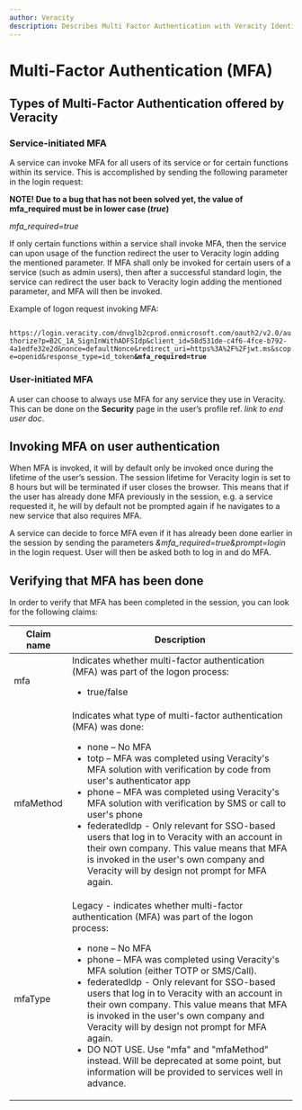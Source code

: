 ```yaml
---
author: Veracity
description: Describes Multi Factor Authentication with Veracity Identity
---
```


# Multi-Factor Authentication (MFA)

## Types of Multi-Factor Authentication offered by Veracity

### Service-initiated MFA
A service can invoke MFA for all users of its service or for certain functions within its service. This is accomplished by sending the following parameter in the login request:

**NOTE! Due to a bug that has not been solved yet, the value of mfa_required must be in lower case (_true_)**

*mfa_required=true*

If only certain functions within a service shall invoke MFA, then the service can upon usage of the function redirect the user to Veracity login adding the mentioned parameter. If MFA shall only be invoked for certain users of a service (such as admin users), then after a successful standard login, the service can redirect the user back to Veracity login adding the mentioned parameter, and MFA will then be invoked.

Example of logon request invoking MFA:

<code style="overflow-wrap: break-word">
https://login.veracity.com/dnvglb2cprod.onmicrosoft.com/oauth2/v2.0/authorize?p=B2C_1A_SignInWithADFSIdp&client_id=58d531de-c4f6-4fce-b792-4a1edfe32e2d&nonce=defaultNonce&redirect_uri=https%3A%2F%2Fjwt.ms&scope=openid&response_type=id_token<strong>&mfa_required=true</strong>
</code>


### User-initiated MFA
A user can choose to always use MFA for any service they use in Veracity. This can be done on the **Security** page in the user’s profile ref. _link to end user doc_.


## Invoking MFA on user authentication
When MFA is invoked, it will by default only be invoked once during the lifetime of the user’s session. The session lifetime for Veracity login is set to 8 hours but will be terminated if user closes the browser. This means that if the user has already done MFA previously in the session, e.g. a service requested it, he will by default not be prompted again if he navigates to a new service that also requires MFA.

A service can decide to force MFA even if it has already been done earlier in the session by sending the parameters *&mfa_required=true&prompt=login* in the login request. User will then be asked both to log in and do MFA.

## Verifying that MFA has been done
In order to verify that MFA has been completed in the session, you can look for the following claims:

Claim name | Description
--- | ---
mfa | <div>Indicates whether multi-factor authentication (MFA) was part of the logon process:<ul><li>true/false</li></ul></div>
mfaMethod | <div>Indicates what type of multi-factor authentication (MFA) was done:<ul><li>none – No MFA</li><li>totp – MFA was completed using Veracity's MFA solution with verification by code from user's authenticator app</li><li>phone – MFA was completed using Veracity's MFA solution with verification by SMS or call to user's phone</li><li>federatedIdp - Only relevant for SSO-based users that log in to Veracity with an account in their own company. This value means that MFA is invoked in the user's own company and Veracity will by design not prompt for MFA again. </li></ul></div>
mfaType | <div>Legacy - indicates whether multi-factor authentication (MFA) was part of the logon process:<ul><li>none – No MFA</li><li>phone – MFA was completed using Veracity's MFA solution (either TOTP or SMS/Call).</li><li>federatedIdp - Only relevant for SSO-based users that log in to Veracity with an account in their own company. This value means that MFA is invoked in the user's own company and Veracity will by design not prompt for MFA again. </li><li>DO NOT USE. Use "mfa" and "mfaMethod" instead. Will be deprecated at some point, but information will be provided to services well in advance.</li></ul>
